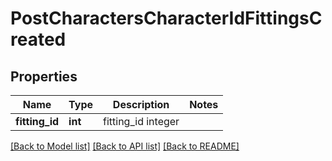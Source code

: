 # PostCharactersCharacterIdFittingsCreated

## Properties
Name | Type | Description | Notes
------------ | ------------- | ------------- | -------------
**fitting_id** | **int** | fitting_id integer | 

[[Back to Model list]](../README.md#documentation-for-models) [[Back to API list]](../README.md#documentation-for-api-endpoints) [[Back to README]](../README.md)


